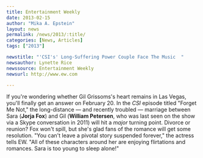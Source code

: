 ```yaml
---
title: Entertainment Weekly
date: 2013-02-15
author: "Mika A. Epstein"
layout: news
permalink: /news/2013/:title/
categories: [News, Articles]
tags: ["2013"]

newstitle: "'CSI's' Long-Suffering Power Couple Face The Music  "
newsauthor: Lynette Rice
newssource: Entertainment Weekly
newsurl: http://www.ew.com

---
```


If you're wondering whether Gil Grissoms's heart remains in Las Vegas, you'll finally get an answer on February 20. In the *CSI* episode titled "Forget Me Not," the long-distance &#8212; and recently troubled &#8212; marriage between Sara (**Jorja Fox**) and Gil (**William Petersen**, who was last seen on the show via a Skype conversation in 2011) will hit a *major* turning point. Divorce or reunion? Fox won't spill, but she's glad fans of the romance will get some resolution. "You can't leave a pivotal story suspended forever," the actress tells EW. "All of these characters around her are enjoying flirtations and romances. Sara is too young to sleep alone!"
